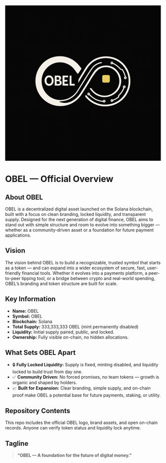 ![OBEL Logo](./OBEL_logo.png)
# OBEL — Official Overview

## About OBEL
OBEL is a decentralized digital asset launched on the Solana blockchain, built with a focus on clean branding, locked liquidity, and transparent supply. Designed for the next generation of digital finance, OBEL aims to stand out with simple structure and room to evolve into something bigger — whether as a community-driven asset or a foundation for future payment applications.

## Vision
The vision behind OBEL is to build a recognizable, trusted symbol that starts as a token — and can expand into a wider ecosystem of secure, fast, user-friendly financial tools. Whether it evolves into a payments platform, a peer-to-peer tipping tool, or a bridge between crypto and real-world spending, OBEL’s branding and token structure are built for scale.

## Key Information
- **Name:** OBEL  
- **Symbol:** OBEL  
- **Blockchain:** Solana  
- **Total Supply:** 333,333,333 OBEL (mint permanently disabled)  
- **Liquidity:** Initial supply paired, public, and locked.  
- **Ownership:** Fully visible on-chain, no hidden allocations.

## What Sets OBEL Apart
- 🔒 **Fully Locked Liquidity:** Supply is fixed, minting disabled, and liquidity locked to build trust from day one.  
- ✅ **Community Driven:** No forced promises, no team tokens — growth is organic and shaped by holders.  
- 📈 **Built for Expansion:** Clear branding, simple supply, and on-chain proof make OBEL a potential base for future payments, staking, or utility.

## Repository Contents
This repo includes the official OBEL logo, brand assets, and open on-chain records. Anyone can verify token status and liquidity lock anytime.

## Tagline
> **“OBEL — A foundation for the future of digital money.”**
